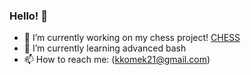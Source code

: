 ### Hello! 👋

- 🔭 I’m currently working on my chess project! [CHESS](https://github.com/Kkomek21/Chess)
- 🌱 I’m currently learning advanced bash
- 📫 How to reach me: (kkomek21@gmail.com)
